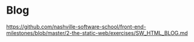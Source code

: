 # Blog

https://github.com/nashville-software-school/front-end-milestones/blob/master/2-the-static-web/exercises/SW_HTML_BLOG.md